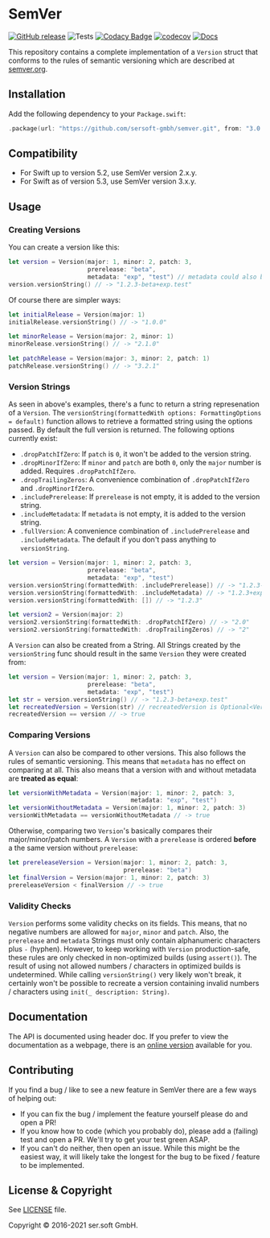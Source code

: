 # SemVer
[![GitHub release](https://img.shields.io/github/release/sersoft-gmbh/semver.svg?style=flat)](https://github.com/sersoft-gmbh/semver/releases/latest)
![Tests](https://github.com/sersoft-gmbh/semver/workflows/Tests/badge.svg)
[![Codacy Badge](https://app.codacy.com/project/badge/Grade/d36d463d4085404b914e5c5ffd45a725)](https://www.codacy.com/gh/sersoft-gmbh/semver/dashboard?utm_source=github.com&amp;utm_medium=referral&amp;utm_content=sersoft-gmbh/semver&amp;utm_campaign=Badge_Grade)
[![codecov](https://codecov.io/gh/sersoft-gmbh/semver/branch/main/graph/badge.svg)](https://codecov.io/gh/sersoft-gmbh/semver)
[![Docs](https://img.shields.io/badge/-documentation-informational)](https://sersoft-gmbh.github.io/semver)

This repository contains a complete implementation of a `Version` struct that conforms to the rules of semantic versioning which are described at [semver.org](https://semver.org).

## Installation

Add the following dependency to your `Package.swift`:
```swift
.package(url: "https://github.com/sersoft-gmbh/semver.git", from: "3.0.0"),
```

## Compatibility

-  For Swift up to version 5.2, use SemVer version 2.x.y.
-  For Swift as of version 5.3, use SemVer version 3.x.y.

## Usage

### Creating Versions

You can create a version like this:

```swift
let version = Version(major: 1, minor: 2, patch: 3,
                      prerelease: "beta",
                      metadata: "exp", "test") // metadata could also be ["exp, test"]
version.versionString() // -> "1.2.3-beta+exp.test"
```

Of course there are simpler ways:

```swift
let initialRelease = Version(major: 1)
initialRelease.versionString() // -> "1.0.0"

let minorRelease = Version(major: 2, minor: 1)
minorRelease.versionString() // -> "2.1.0"

let patchRelease = Version(major: 3, minor: 2, patch: 1)
patchRelease.versionString() // -> "3.2.1"
```

### Version Strings

As seen in above's examples, there's a func to return a string represenation of a `Version`. The `versionString(formattedWith options: FormattingOptions = default)` function allows to retrieve a formatted string using the options passed. By default the full version is returned.
The following options currently exist:

-   `.dropPatchIfZero`: If `patch` is `0`, it won't be added to the version string.
-   `.dropMinorIfZero`: If `minor` and `patch` are both `0`, only the `major` number is added. Requires `.dropPatchIfZero`.
-   `.dropTrailingZeros`: A convenience combination of `.dropPatchIfZero` and `.dropMinorIfZero`.
-   `.includePrerelease`: If `prerelease` is not empty, it is added to the version string.
-   `.includeMetadata`: If `metadata` is not empty, it is added to the version string.
-   `.fullVersion`: A convenience combination of `.includePrerelease` and `.includeMetadata`. The default if you don't pass anything to `versionString`.

```swift
let version = Version(major: 1, minor: 2, patch: 3,
                      prerelease: "beta",
                      metadata: "exp", "test")
version.versionString(formattedWith: .includePrerelease]) // -> "1.2.3-beta"
version.versionString(formattedWith: .includeMetadata) // -> "1.2.3+exp.test"
version.versionString(formattedWith: []) // -> "1.2.3"

let version2 = Version(major: 2)
version2.versionString(formattedWith: .dropPatchIfZero) // -> "2.0"
version2.versionString(formattedWith: .dropTrailingZeros) // -> "2"
```

A `Version` can also be created from a String. All Strings created by the `versionString` func should result in the same `Version` they were created from:

```swift
let version = Version(major: 1, minor: 2, patch: 3,
                      prerelease: "beta",
                      metadata: "exp", "test")
let str = version.versionString() // -> "1.2.3-beta+exp.test"
let recreatedVersion = Version(str) // recreatedVersion is Optional<Version>
recreatedVersion == version // -> true
```

### Comparing Versions

A `Version` can also be compared to other versions. This also follows the rules of semantic versioning. This means that `metadata` has no effect on comparing at all. This also means that a version with and without metadata are **treated as equal**:

```swift
let versionWithMetadata = Version(major: 1, minor: 2, patch: 3,
                                  metadata: "exp", "test")
let versionWithoutMetadata = Version(major: 1, minor: 2, patch: 3)
versionWithMetadata == versionWithoutMetadata // -> true
```

Otherwise, comparing two `Version`'s basically compares their major/minor/patch numbers. A `Version` with a `prerelease` is ordered **before** a the same version without `prerelease`:

```swift
let prereleaseVersion = Version(major: 1, minor: 2, patch: 3,
                                prerelease: "beta")
let finalVersion = Version(major: 1, minor: 2, patch: 3)
prereleaseVersion < finalVersion // -> true
```

### Validity Checks

`Version` performs some validity checks on its fields. This means, that no negative numbers are allowed for `major`, `minor` and `patch`. Also, the `prerelease` and `metadata` Strings must only contain alphanumeric characters plus `-` (hyphen). However, to keep working with `Version` production-safe, these rules are only checked in non-optimized builds (using `assert()`). The result of using not allowed numbers / characters in optimized builds is undetermined. While calling `versionString()` very likely won't break, it certainly won't be possible to recreate a version containing invalid numbers / characters using `init(_ description: String)`.

## Documentation

The API is documented using header doc. If you prefer to view the documentation as a webpage, there is an [online version](https://sersoft-gmbh.github.io/SemVer) available for you.

## Contributing

If you find a bug / like to see a new feature in SemVer there are a few ways of helping out:

-   If you can fix the bug / implement the feature yourself please do and open a PR!
-   If you know how to code (which you probably do), please add a (failing) test and open a PR. We'll try to get your test green ASAP.
-   If you can't do neither, then open an issue. While this might be the easiest way, it will likely take the longest for the bug to be fixed / feature to be implemented.

## License & Copyright

See [LICENSE](./LICENSE) file.

Copyright &copy; 2016-2021 ser.soft GmbH.
